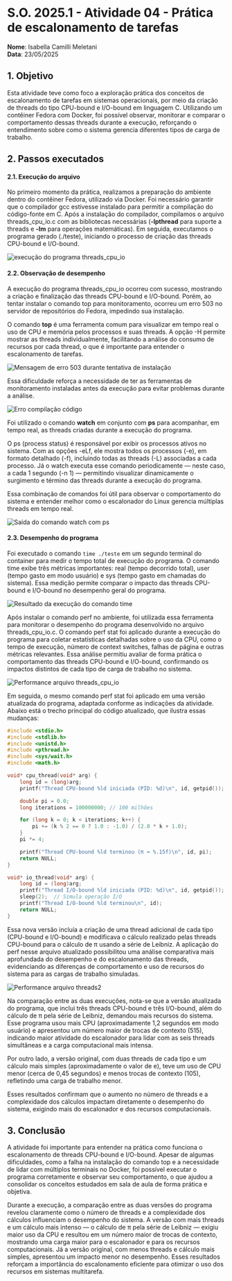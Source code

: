 # S.O. 2025.1 - Atividade 04 - Prática de escalonamento de tarefas

**Nome**: Isabella Camilli Meletani<br>
**Data**: 23/05/2025

## 1. Objetivo

Esta atividade teve como foco a exploração prática dos conceitos de escalonamento de tarefas em sistemas operacionais, por meio da criação de threads do tipo CPU-bound e I/O-bound em linguagem C. Utilizando um contêiner Fedora com Docker, foi possível observar, monitorar e comparar o comportamento dessas threads durante a execução, reforçando o entendimento sobre como o sistema gerencia diferentes tipos de carga de trabalho.

## 2. Passos executados

#### 2.1. Execução do arquivo

No primeiro momento da prática, realizamos a preparação do ambiente dentro do contêiner Fedora, utilizado via Docker. Foi necessário garantir que o compilador gcc estivesse instalado para permitir a compilação do código-fonte em C. Após a instalação do compilador, compilamos o arquivo threads_cpu_io.c com as bibliotecas necessárias (**-lpthread** para suporte a threads e **-lm** para operações matemáticas). Em seguida, executamos o programa gerado (./teste), iniciando o processo de criação das threads CPU-bound e I/O-bound.

![ execução do programa threads_cpu_io](/Imagens/img1.png)

#### 2.2. Observação de desempenho

A execução do programa threads_cpu_io ocorreu com sucesso, mostrando a criação e finalização das threads CPU-bound e I/O-bound. Porém, ao tentar instalar o comando top para monitoramento, ocorreu um erro 503 no servidor de repositórios do Fedora, impedindo sua instalação.

O comando **top** é uma ferramenta comum para visualizar em tempo real o uso de CPU e memória pelos processos e suas threads. A opção -H permite mostrar as threads individualmente, facilitando a análise do consumo de recursos por cada thread, o que é importante para entender o escalonamento de tarefas.

![Mensagem de erro 503 durante tentativa de instalação](/Imagens/erro_503.png)

Essa dificuldade reforça a necessidade de ter as ferramentas de monitoramento instaladas antes da execução para evitar problemas durante a análise.

![Erro compilação código](/Imagens/erro2.png)

Foi utilizado o comando **watch** em conjunto com **ps** para acompanhar, em tempo real, as threads criadas durante a execução do programa.

O ps (process status) é responsável por exibir os processos ativos no sistema. Com as opções -eLf, ele mostra todos os processos (-e), em formato detalhado (-f), incluindo todas as threads (-L) associadas a cada processo. Já o watch executa esse comando periodicamente — neste caso, a cada 1 segundo (-n 1) — permitindo visualizar dinamicamente o surgimento e término das threads durante a execução do programa.

Essa combinação de comandos foi útil para observar o comportamento do sistema e entender melhor como o escalonador do Linux gerencia múltiplas threads em tempo real.

![Saída do comando watch com ps](/Imagens/comando_watch.png)

#### 2.3. Desempenho do programa

Foi executado o comando ```time ./teste``` em um segundo terminal do container para medir o tempo total de execução do programa. O comando time exibe três métricas importantes: real (tempo decorrido total), user (tempo gasto em modo usuário) e sys (tempo gasto em chamadas do sistema). Essa medição permite comparar o impacto das threads CPU-bound e I/O-bound no desempenho geral do programa.

![Resultado da execução do comando time](/Imagens/comando_time.png)

Após instalar o comando perf no ambiente, foi utilizada essa ferramenta para monitorar o desempenho do programa desenvolvido no arquivo threads_cpu_io.c. O comando perf stat foi aplicado durante a execução do programa para coletar estatísticas detalhadas sobre o uso da CPU, como o tempo de execução, número de context switches, falhas de página e outras métricas relevantes. Essa análise permitiu avaliar de forma prática o comportamento das threads CPU-bound e I/O-bound, confirmando os impactos distintos de cada tipo de carga de trabalho no sistema.

![Performance arquivo threads_cpu_io](/Imagens/perf1.png)

Em seguida, o mesmo comando perf stat foi aplicado em uma versão atualizada do programa, adaptada conforme as indicações da atividade. 
Abaixo está o trecho principal do código atualizado, que ilustra essas mudanças:
```c
#include <stdio.h>
#include <stdlib.h>
#include <unistd.h>
#include <pthread.h>
#include <sys/wait.h>
#include <math.h>

void* cpu_thread(void* arg) {
    long id = (long)arg;
    printf("Thread CPU-bound %ld iniciada (PID: %d)\n", id, getpid());

    double pi = 0.0;
    long iterations = 100000000; // 100 milhões

    for (long k = 0; k < iterations; k++) {
        pi += (k % 2 == 0 ? 1.0 : -1.0) / (2.0 * k + 1.0);
    }
    pi *= 4;

    printf("Thread CPU-bound %ld terminou (π ≈ %.15f)\n", id, pi);
    return NULL;
}

void* io_thread(void* arg) {
    long id = (long)arg;
    printf("Thread I/O-bound %ld iniciada (PID: %d)\n", id, getpid());
    sleep(2);  // Simula operação I/O
    printf("Thread I/O-bound %ld terminou\n", id);
    return NULL;
}
```
Essa nova versão incluía a criação de uma thread adicional de cada tipo (CPU-bound e I/O-bound) e modificava o cálculo realizado pelas threads CPU-bound para o cálculo de π usando a série de Leibniz. A aplicação do perf nesse arquivo atualizado possibilitou uma análise comparativa mais aprofundada do desempenho e do escalonamento das threads, evidenciando as diferenças de comportamento e uso de recursos do sistema para as cargas de trabalho simuladas.

![Performance arquivo threads2](/Imagens/perf2.png)

Na comparação entre as duas execuções, nota-se que a versão atualizada do programa, que inclui três threads CPU-bound e três I/O-bound, além do cálculo de π pela série de Leibniz, demandou mais recursos do sistema. Esse programa usou mais CPU (aproximadamente 1,2 segundos em modo usuário) e apresentou um número maior de trocas de contexto (515), indicando maior atividade do escalonador para lidar com as seis threads simultâneas e a carga computacional mais intensa.

Por outro lado, a versão original, com duas threads de cada tipo e um cálculo mais simples (aproximadamente o valor de e), teve um uso de CPU menor (cerca de 0,45 segundos) e menos trocas de contexto (105), refletindo uma carga de trabalho menor.

Esses resultados confirmam que o aumento no número de threads e a complexidade dos cálculos impactam diretamente o desempenho do sistema, exigindo mais do escalonador e dos recursos computacionais.

## 3. Conclusão

A atividade foi importante para entender na prática como funciona o escalonamento de threads CPU-bound e I/O-bound. Apesar de algumas dificuldades, como a falha na instalação do comando top e a necessidade de lidar com múltiplos terminais no Docker, foi possível executar o programa corretamente e observar seu comportamento, o que ajudou a consolidar os conceitos estudados em sala de aula de forma prática e objetiva.

Durante a execução, a comparação entre as duas versões do programa revelou claramente como o número de threads e a complexidade dos cálculos influenciam o desempenho do sistema. A versão com mais threads e um cálculo mais intenso — o cálculo de π pela série de Leibniz — exigiu maior uso da CPU e resultou em um número maior de trocas de contexto, mostrando uma carga maior para o escalonador e para os recursos computacionais. Já a versão original, com menos threads e cálculo mais simples, apresentou um impacto menor no desempenho. Esses resultados reforçam a importância do escalonamento eficiente para otimizar o uso dos recursos em sistemas multitarefa.
